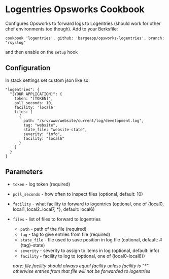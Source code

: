 # Logentries Opsworks Cookbook
Configures Opsworks to forward logs to Logentries (should work for other chef environments too though). Add to your Berksfile:

`cookbook 'logentries', github: 'bargeapp/opsworks-logentries', branch: "rsyslog"`

and then enable on the `setup` hook

## Configuration
In stack settings set custom json like so:

```
"logentries": {
  "[YOUR APPLICATION]": {
    token: "[TOKEN]",
    poll_seconds: 10,
    facility: 'local6'
    files: [
      {
        path: "/srv/www/website/current/log/development.log",
        tag: "website",
        state_file: "website-state",
        severity: "info",
        facility: "local6"
      }
    ]
  }
}
```

## Parameters

* `token` - log token (required)
* `poll_seconds` - how often to inspect files (optional, default: 10)
* `facility` - what facility to forward to logentries (optional, one of {local0, local1, local2..local7, *}, default: local6)
* `files` - list of files to forward to logentries
  * `path` - path of the file (required)
  * `tag` - tag to give entries from file (required)
  * `state_file` - file used to save position in log file (optional, default: #{tag}-state)
  * `severity` - severity to assign to items in log (optional, default: info)
  * `facility` - facility to log to (optional, one of {local0-local6})

  *note: file.facility should always equal facility unless facility is "\*" otherwise entries from that file will not be forwarded to logentries*